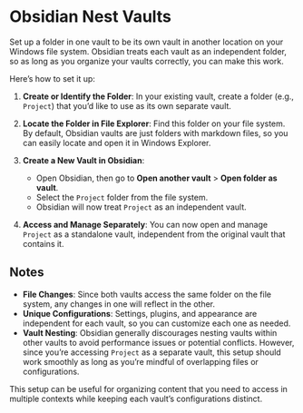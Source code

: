 # Obsidian Nest Vaults

Set up a folder in one vault to be its own vault in another location on your Windows file system. Obsidian treats each vault as an independent folder, so as long as you organize your vaults correctly, you can make this work.

Here’s how to set it up:

1. **Create or Identify the Folder**: In your existing vault, create a folder (e.g., `Project`) that you’d like to use as its own separate vault.

2. **Locate the Folder in File Explorer**: Find this folder on your file system. By default, Obsidian vaults are just folders with markdown files, so you can easily locate and open it in Windows Explorer.

3. **Create a New Vault in Obsidian**:
   - Open Obsidian, then go to **Open another vault** > **Open folder as vault**.
   - Select the `Project` folder from the file system.
   - Obsidian will now treat `Project` as an independent vault.

4. **Access and Manage Separately**: You can now open and manage `Project` as a standalone vault, independent from the original vault that contains it.

## Notes

- **File Changes**: Since both vaults access the same folder on the file system, any changes in one will reflect in the other.
- **Unique Configurations**: Settings, plugins, and appearance are independent for each vault, so you can customize each one as needed.
- **Vault Nesting**: Obsidian generally discourages nesting vaults within other vaults to avoid performance issues or potential conflicts. However, since you’re accessing `Project` as a separate vault, this setup should work smoothly as long as you’re mindful of overlapping files or configurations.

This setup can be useful for organizing content that you need to access in multiple contexts while keeping each vault’s configurations distinct.

